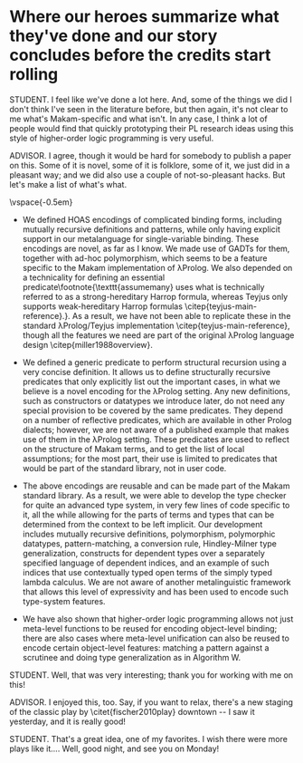 # Where our heroes summarize what they've done and our story concludes before the credits start rolling

STUDENT. I feel like we've done a lot here. And, some of the things we did I don't think
I've seen in the literature before, but then again, it's not clear to me what's
Makam-specific and what isn't. In any case, I think a lot of people would find that
quickly prototyping their PL research ideas using this style of higher-order logic
programming is very useful.

ADVISOR. I agree, though it would be hard for somebody to publish a paper on this. Some of
it is novel, some of it is folklore, some of it, we just did in a pleasant way; and we
did also use a couple of not-so-pleasant hacks. But let's make a list of what's what.

\vspace{-0.5em}
- We defined HOAS encodings of complicated binding forms, including mutually recursive
  definitions and patterns, while only having explicit support in our metalanguage for
  single-variable binding. These encodings are novel, as far as I know. We made use of
  GADTs for them, together with ad-hoc polymorphism, which seems to be a feature specific
  to the Makam implementation of λProlog. We also depended on a technicality for defining
  an essential predicate\footnote{\texttt{assumemany} uses what is technically referred to
  as a strong-hereditary Harrop formula, whereas Teyjus only supports weak-hereditary
  Harrop formulas \citep{teyjus-main-reference}.}. As a result, we have not been able to
  replicate these in the standard λProlog/Teyjus implementation
  \citep{teyjus-main-reference}, though all the features we need are part of the original
  λProlog language design \citep{miller1988overview}.

- We defined a generic predicate to perform structural recursion using a very concise
  definition. It allows us to define structurally recursive predicates that only explicitly
  list out the important cases, in what we believe is a novel encoding for the λProlog
  setting. Any new definitions, such as constructors or datatypes we introduce later, do
  not need any special provision to be covered by the same predicates. They depend on a
  number of reflective predicates, which are available in other Prolog dialects; however,
  we are not aware of a published example that makes use of them in the λProlog
  setting. These predicates are used to reflect on the structure of Makam terms, and to
  get the list of local assumptions; for the most part, their use is limited to predicates
  that would be part of the standard library, not in user code.

- The above encodings are reusable and can be made part of the Makam standard library. As
  a result, we were able to develop the type checker for quite an advanced type system, in
  very few lines of code specific to it, all the while allowing for the parts of terms and
  types that can be determined from the context to be left implicit. Our development
  includes mutually recursive definitions, polymorphism, polymorphic datatypes,
  pattern-matching, a conversion rule, Hindley-Milner type generalization, constructs for
  dependent types over a separately specified language of dependent indices, and an
  example of such indices that use contextually typed open terms of the simply typed
  lambda calculus.  We are not aware of another metalinguistic framework that allows this
  level of expressivity and has been used to encode such type-system features.

- We have also shown that higher-order logic programming allows not just meta-level
  functions to be reused for encoding object-level binding; there are also cases where
  meta-level unification can also be reused to encode certain object-level features:
  matching a pattern against a scrutinee and doing type generalization as in Algorithm W.

STUDENT. Well, that was very interesting; thank you for working with me on this!

ADVISOR. I enjoyed this, too. Say, if you want to relax, there's a new staging of the classic play by \citet{fischer2010play} downtown -- I saw it yesterday, and it is really good!

STUDENT. That's a great idea, one of my favorites. I wish there were more plays like it.... Well, good night, and see you on Monday!

